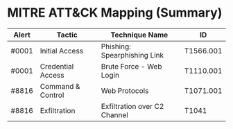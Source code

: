 # MITRE ATT&CK Mapping (Summary)

| Alert | Tactic             | Technique Name                  | ID          |
|-------|--------------------|----------------------------------|-------------|
| #0001 | Initial Access      | Phishing: Spearphishing Link     | T1566.001   |
| #0001 | Credential Access   | Brute Force - Web Login          | T1110.001   |
| #8816 | Command & Control   | Web Protocols                    | T1071.001   |
| #8816 | Exfiltration        | Exfiltration over C2 Channel     | T1041       |
